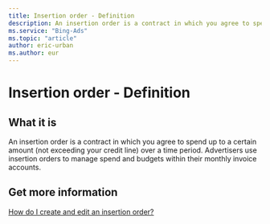 ```yaml
---
title: Insertion order - Definition
description: An insertion order is a contract in which you agree to spend up to a certain amount over a time period.
ms.service: "Bing-Ads"
ms.topic: "article"
author: eric-urban
ms.author: eur
---
```


# Insertion order - Definition

## What it is

An insertion order is a contract in which you agree to spend up to a certain amount (not exceeding your credit line) over a time period. Advertisers use insertion orders to manage spend and budgets within their monthly invoice accounts.

## Get more information

[How do I create and edit an insertion order?](./hlp_BA_CONC_EIO.md)


